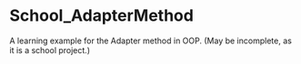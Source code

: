 # School_AdapterMethod
A learning example for the Adapter method in OOP. (May be incomplete, as it is a school project.)
